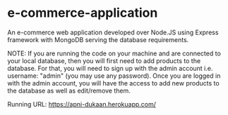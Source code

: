 # e-commerce-application
An e-commerce web application developed over Node.JS using Express framework with MongoDB serving the database requirements.

NOTE: If you are running the code on your machine and are connected to your local database, then you will first need to add products to the database. For that, you will need to sign up with the admin account i.e. username: "admin" (you may use any password).
Once you are logged in with the admin account, you will have the access to add new products to the database as well as edit/remove them.

Running URL: https://apni-dukaan.herokuapp.com/